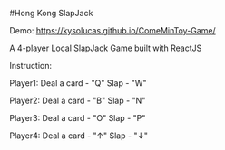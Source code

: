 #Hong Kong SlapJack

Demo: https://kysolucas.github.io/ComeMinToy-Game/

A 4-player Local SlapJack Game built with ReactJS

Instruction: 

Player1:
Deal a card - "Q"
Slap - "W"

Player2:
Deal a card - "B"
Slap - "N"

Player3:
Deal a card - "O"
Slap - "P"

Player4:
Deal a card - "↑"
Slap - "↓"


